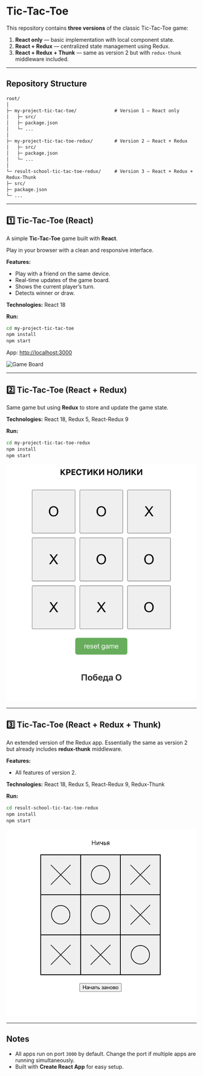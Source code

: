 
# Tic-Tac-Toe 

This repository contains **three versions** of the classic Tic-Tac-Toe game:  
1. **React only** — basic implementation with local component state.  
2. **React + Redux** — centralized state management using Redux.  
3. **React + Redux + Thunk** — same as version 2 but with `redux-thunk` middleware included.  

---

##  Repository Structure

```
root/
│
├─ my-project-tic-tac-toe/              # Version 1 – React only
│   ├─ src/
│   ├─ package.json
│   └─ ...
│
├─ my-project-tic-tac-toe-redux/        # Version 2 – React + Redux
│   ├─ src/
│   ├─ package.json
│   └─ ...
│
└─ result-school-tic-tac-toe-redux/     # Version 3 – React + Redux + Redux-Thunk
├─ src/
├─ package.json
└─ ...
````
---

## 1️⃣ Tic-Tac-Toe (React)

A simple **Tic-Tac-Toe** game built with **React**.

Play in your browser with a clean and responsive interface.

**Features:**
- Play with a friend on the same device.
- Real-time updates of the game board.
- Shows the current player’s turn.
- Detects winner or draw.

**Technologies:** React 18

**Run:**
```bash
cd my-project-tic-tac-toe
npm install
npm start
````

App: [http://localhost:3000](http://localhost:3000)

![Game Board](images/first.png)

---

## 2️⃣ Tic-Tac-Toe (React + Redux)

Same game but using **Redux** to store and update the game state.

**Technologies:** React 18, Redux 5, React-Redux 9

**Run:**

```bash
cd my-project-tic-tac-toe-redux
npm install
npm start
```

![Game Board](images/second.png)

---

## 3️⃣ Tic-Tac-Toe (React + Redux + Thunk)

An extended version of the Redux app. Essentially the same as version 2 but already includes **redux-thunk** middleware.

**Features:**

* All features of version 2.

**Technologies:** React 18, Redux 5, React-Redux 9, Redux-Thunk

**Run:**

```bash
cd result-school-tic-tac-toe-redux
npm install
npm start
```

![Game Board](images/third.png)

---

##  Notes

* All apps run on port `3000` by default. Change the port if multiple apps are running simultaneously.
* Built with **Create React App** for easy setup.

```
```
